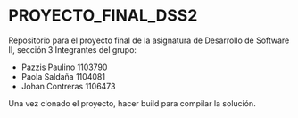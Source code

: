 # PROYECTO_FINAL_DSS2
Repositorio para el proyecto final de la asignatura de Desarrollo de Software II, sección 3
Integrantes del grupo:
- Pazzis Paulino 1103790
- Paola Saldaña 1104081
- Johan Contreras 1106473

Una vez clonado el proyecto, hacer build para compilar la solución.
